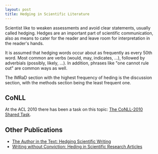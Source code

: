 ```yaml
---
layout: post
title: Hedging in Scientific Literature
---
```


Scientist like to weaken assessments and avoid clear statements, usually called hedging.
Hedges are an important part of scientific communication, also as means to cater for the reader and leave room for interpretation in the reader's hands.

It is assumed that hedging words occur about as frequently as every 50th word.
Most common are verbs (would, may, indicates, ...), followed by adverbials (possibly, likely, ...).
In addition, phrases like "one cannot rule out" are common ways as well.

The IMRaD section with the highest frequency of heding is the discussion section, with the methods section being the least frequent one.

## CoNLL

At the ACL 2010 there has been a task on this topic: [The CoNLL-2010 Shared Task][1].

## Other Publications

* [The Author in the Text: Hedging Scientific Writing][2]
* [Writing without Conviction: Heding in Scientific Research Articles][3]

[1]: https://aclanthology.info/pdf/W/W10/W10-3001.pdf
[2]: https://files.eric.ed.gov/fulltext/ED390258.pdf
[3]: http://courses.washington.edu/englhtml/engl563/PDFs/Applied%20Linguistics-1996-HYLAND-433-54.pdf
